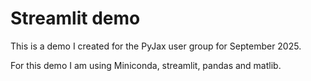 # Streamlit demo

This is a demo I created for the PyJax user group for September 2025.

For this demo I am using Miniconda, streamlit, pandas and matlib.